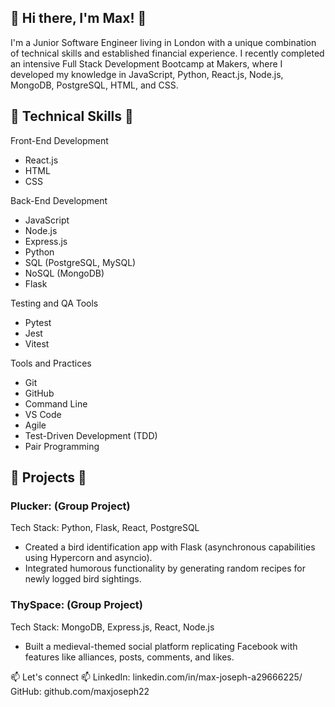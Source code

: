 ## 👋 Hi there, I'm Max! 👋

I'm a Junior Software Engineer living in London with a unique combination of technical skills and established financial experience. I recently completed an intensive Full Stack Development Bootcamp at Makers, where I developed my knowledge in JavaScript, Python, React.js, Node.js, MongoDB, PostgreSQL, HTML, and CSS. 

<!--
**maxjoseph22/maxjoseph22** is a ✨ _special_ ✨ repository because its `README.md` (this file) appears on your GitHub profile.

Here are some ideas to get you started:

- 🔭 I’m currently working on ...
- 🌱 I’m currently learning ...
- 👯 I’m looking to collaborate on ...
- 🤔 I’m looking for help with ...
- 💬 Ask me about ...
- 📫 How to reach me: ...
- 😄 Pronouns: ...
- ⚡ Fun fact: ...
-->

## 🔧 Technical Skills 🔧

Front-End Development
- React.js
- HTML
- CSS

Back-End Development
- JavaScript
- Node.js
- Express.js
- Python
- SQL (PostgreSQL, MySQL)
- NoSQL (MongoDB)
- Flask
  
Testing and QA Tools
- Pytest
- Jest
- Vitest
  
Tools and Practices
- Git
- GitHub
- Command Line
- VS Code
- Agile
- Test-Driven Development (TDD)
- Pair Programming

## 🔭 Projects 🔭

### Plucker: (Group Project)
Tech Stack: Python, Flask, React, PostgreSQL

- Created a bird identification app with Flask (asynchronous capabilities using Hypercorn and asyncio).
- Integrated humorous functionality by generating random recipes for newly logged bird sightings.

### ThySpace: (Group Project)
Tech Stack: MongoDB, Express.js, React, Node.js

- Built a medieval-themed social platform replicating Facebook with features like alliances, posts, comments, and likes.

📫 Let's connect 📫
LinkedIn: linkedin.com/in/max-joseph-a29666225/
GitHub: github.com/maxjoseph22
